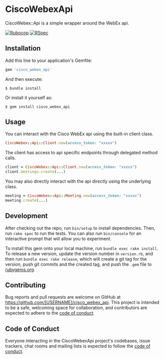 # CiscoWebexApi

CiscoWebex::Api is a simple wrapper around the WebEx api.

[![Rubocop](https://github.com/lessonly/cisco_webex_api/actions/workflows/rubocop.yml/badge.svg)](https://github.com/lessonly/cisco_webex_api/actions/workflows/rubocop.yml)
[![RSpec](https://github.com/lessonly/cisco_webex_api/actions/workflows/rspec.yml/badge.svg)](https://github.com/lessonly/cisco_webex_api/actions/workflows/rspec.yml)

## Installation

Add this line to your application's Gemfile:

```ruby
gem 'cisco_webex_api'
```

And then execute:

    $ bundle install

Or install it yourself as:

    $ gem install cisco_webex_api

## Usage

You can interact with the Cisco WebEx api using the built-in client class.

``` ruby
CiscoWebex::Api::Client.new(access_token: "xxxxx")
```

The client has access to api specific endpoints through delegated method calls.

``` ruby
client = CiscoWebex::Api::Client.new(access_token: "xxxxx")
client.meetings.create(...)
```

You may also directly interact with the api directly using the underlying class.

``` ruby
meeting = CiscoWebex::Api::Meeting.new(access_token: "xxxxx")
meeting.create(...)
```

## Development

After checking out the repo, run `bin/setup` to install dependencies. Then, run `rake spec` to run the tests. You can also run `bin/console` for an interactive prompt that will allow you to experiment.

To install this gem onto your local machine, run `bundle exec rake install`. To release a new version, update the version number in `version.rb`, and then run `bundle exec rake release`, which will create a git tag for the version, push git commits and the created tag, and push the `.gem` file to [rubygems.org](https://rubygems.org).

## Contributing

Bug reports and pull requests are welcome on GitHub at https://github.com/[USERNAME]/cisco_webex_api. This project is intended to be a safe, welcoming space for collaboration, and contributors are expected to adhere to the [code of conduct](https://github.com/[USERNAME]/cisco_webex_api/blob/master/CODE_OF_CONDUCT.md).

## Code of Conduct

Everyone interacting in the CiscoWebexApi project's codebases, issue trackers, chat rooms and mailing lists is expected to follow the [code of conduct](https://github.com/[USERNAME]/cisco_webex_api/blob/master/CODE_OF_CONDUCT.md).

